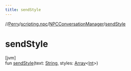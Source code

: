 ```yaml
---
title: sendStyle
---
```

//[Perry](../../../index.html)/[scripting.npc](../index.html)/[NPCConversationManager](index.html)/[sendStyle](send-style.html)



# sendStyle



[jvm]\
fun [sendStyle](send-style.html)(text: [String](https://kotlinlang.org/api/latest/jvm/stdlib/kotlin/-string/index.html), styles: [Array](https://kotlinlang.org/api/latest/jvm/stdlib/kotlin/-array/index.html)<[Int](https://kotlinlang.org/api/latest/jvm/stdlib/kotlin/-int/index.html)>)




